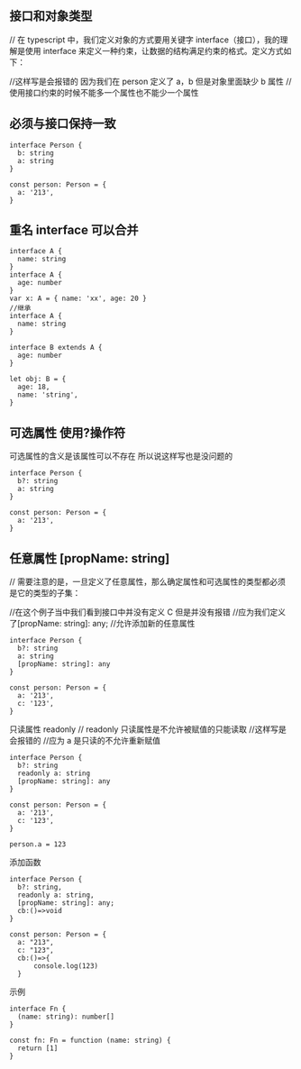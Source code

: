 ## 接口和对象类型

// 在 typescript 中，我们定义对象的方式要用关键字 interface（接口），我的理解是使用 interface 来定义一种约束，让数据的结构满足约束的格式。定义方式如下：

//这样写是会报错的 因为我们在 person 定义了 a，b 但是对象里面缺少 b 属性
//使用接口约束的时候不能多一个属性也不能少一个属性

## 必须与接口保持一致

    interface Person {
      b: string
      a: string
    }

    const person: Person = {
      a: '213',
    }

## 重名 interface 可以合并

    interface A {
      name: string
    }
    interface A {
      age: number
    }
    var x: A = { name: 'xx', age: 20 }
    //继承
    interface A {
      name: string
    }

    interface B extends A {
      age: number
    }

    let obj: B = {
      age: 18,
      name: 'string',
    }

## 可选属性 使用?操作符

可选属性的含义是该属性可以不存在
所以说这样写也是没问题的

    interface Person {
      b?: string
      a: string
    }

    const person: Person = {
      a: '213',
    }

## 任意属性 [propName: string]

// 需要注意的是，一旦定义了任意属性，那么确定属性和可选属性的类型都必须是它的类型的子集：

//在这个例子当中我们看到接口中并没有定义 C 但是并没有报错
//应为我们定义了[propName: string]: any;
//允许添加新的任意属性

    interface Person {
      b?: string
      a: string
      [propName: string]: any
    }

    const person: Person = {
      a: '213',
      c: '123',
    }

只读属性 readonly
// readonly 只读属性是不允许被赋值的只能读取
//这样写是会报错的
//应为 a 是只读的不允许重新赋值

    interface Person {
      b?: string
      readonly a: string
      [propName: string]: any
    }

    const person: Person = {
      a: '213',
      c: '123',
    }

    person.a = 123

添加函数

    interface Person {
      b?: string,
      readonly a: string,
      [propName: string]: any;
      cb:()=>void
    }

    const person: Person = {
      a: "213",
      c: "123",
      cb:()=>{
          console.log(123)
      }

示例

    interface Fn {
      (name: string): number[]
    }

    const fn: Fn = function (name: string) {
      return [1]
    }
